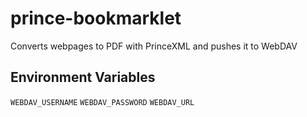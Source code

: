 # prince-bookmarklet
Converts webpages to PDF with PrinceXML and pushes it to WebDAV


## Environment Variables

`WEBDAV_USERNAME`
`WEBDAV_PASSWORD`
`WEBDAV_URL`
